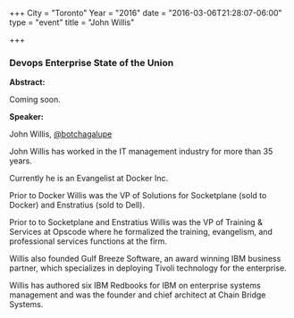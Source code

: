 +++
City = "Toronto"
Year = "2016"
date = "2016-03-06T21:28:07-06:00"
type = "event"
title = "John Willis"

+++

### Devops Enterprise State of the Union

**Abstract:**

Coming soon.

**Speaker:**

John Willis, <a href="https://twitter.com/botchagalupe" target="_blank">@botchagalupe</a> 

John Willis has worked in the IT management industry for more than 35 years.

Currently he is an Evangelist at Docker Inc.

Prior to Docker Willis was the VP of Solutions for Socketplane (sold to Docker) and Enstratius (sold to Dell).

Prior to to Socketplane and Enstratius Willis was the VP of Training & Services at Opscode where he formalized the training, evangelism, and professional services functions at the firm.

Willis also founded Gulf Breeze Software, an award winning IBM business partner, which specializes in deploying Tivoli technology for the enterprise.

Willis has authored six IBM Redbooks for IBM on enterprise systems management and was the founder and chief architect at Chain Bridge Systems.
